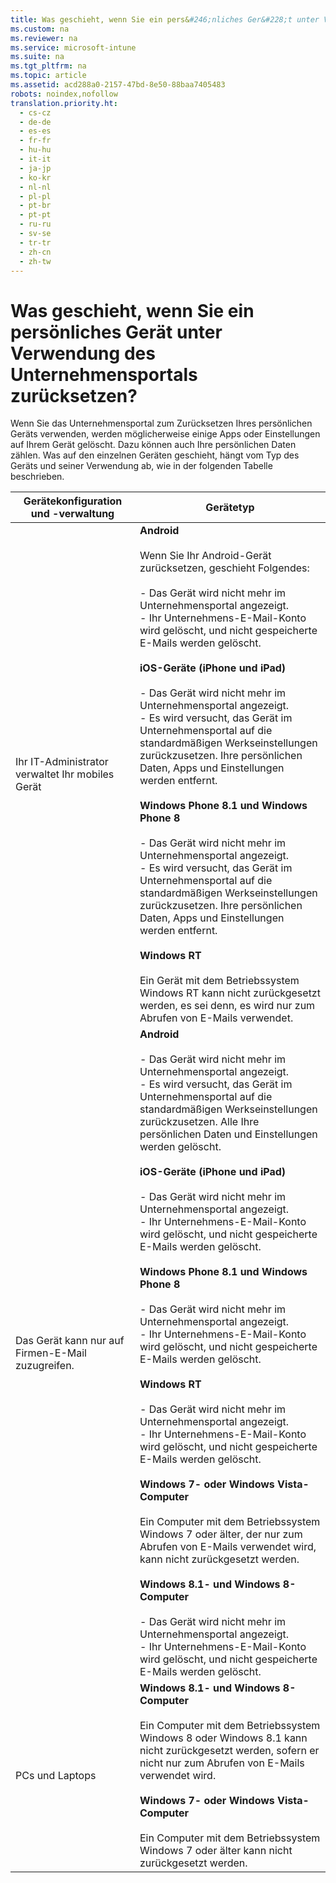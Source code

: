 ```yaml
---
title: Was geschieht, wenn Sie ein pers&#246;nliches Ger&#228;t unter Verwendung des Unternehmensportals zur&#252;cksetzen?
ms.custom: na
ms.reviewer: na
ms.service: microsoft-intune
ms.suite: na
ms.tgt_pltfrm: na
ms.topic: article
ms.assetid: acd288a0-2157-47bd-8e50-88baa7405483
robots: noindex,nofollow
translation.priority.ht: 
  - cs-cz
  - de-de
  - es-es
  - fr-fr
  - hu-hu
  - it-it
  - ja-jp
  - ko-kr
  - nl-nl
  - pl-pl
  - pt-br
  - pt-pt
  - ru-ru
  - sv-se
  - tr-tr
  - zh-cn
  - zh-tw
---
```

# Was geschieht, wenn Sie ein pers&#246;nliches Ger&#228;t unter Verwendung des Unternehmensportals zur&#252;cksetzen?
Wenn Sie das Unternehmensportal zum Zurücksetzen Ihres persönlichen Geräts verwenden, werden möglicherweise einige Apps oder Einstellungen auf Ihrem Gerät gelöscht. Dazu können auch Ihre persönlichen Daten zählen. Was auf den einzelnen Geräten geschieht, hängt vom Typ des Geräts und seiner Verwendung ab, wie in der folgenden Tabelle beschrieben.

|Gerätekonfiguration und -verwaltung|Gerätetyp|
|---------------------------------------|-------------|
|Ihr IT-Administrator verwaltet Ihr mobiles Gerät|**Android**<br /><br />Wenn Sie Ihr Android-Gerät zurücksetzen, geschieht Folgendes:<br /><br />-   Das Gerät wird nicht mehr im Unternehmensportal angezeigt.<br />-   Ihr Unternehmens-E-Mail-Konto wird gelöscht, und nicht gespeicherte E-Mails werden gelöscht.<br /><br />**iOS-Geräte (iPhone und iPad)**<br /><br />-   Das Gerät wird nicht mehr im Unternehmensportal angezeigt.<br />-   Es wird versucht, das Gerät im Unternehmensportal auf die standardmäßigen Werkseinstellungen zurückzusetzen. Ihre persönlichen Daten, Apps und Einstellungen werden entfernt.<br /><br />**Windows Phone 8.1 und Windows Phone 8**<br /><br />-   Das Gerät wird nicht mehr im Unternehmensportal angezeigt.<br />-   Es wird versucht, das Gerät im Unternehmensportal auf die standardmäßigen Werkseinstellungen zurückzusetzen. Ihre persönlichen Daten, Apps und Einstellungen werden entfernt.<br /><br />**Windows RT**<br /><br />Ein Gerät mit dem Betriebssystem Windows RT kann nicht zurückgesetzt werden, es sei denn, es wird nur zum Abrufen von E-Mails verwendet.|
|Das Gerät kann nur auf Firmen-E-Mail zuzugreifen.|**Android**<br /><br />-   Das Gerät wird nicht mehr im Unternehmensportal angezeigt.<br />-   Es wird versucht, das Gerät im Unternehmensportal auf die standardmäßigen Werkseinstellungen zurückzusetzen. Alle Ihre persönlichen Daten und Einstellungen werden gelöscht.<br /><br />**iOS-Geräte (iPhone und iPad)**<br /><br />-   Das Gerät wird nicht mehr im Unternehmensportal angezeigt.<br />-   Ihr Unternehmens-E-Mail-Konto wird gelöscht, und nicht gespeicherte E-Mails werden gelöscht.<br /><br />**Windows Phone 8.1 und Windows Phone 8**<br /><br />-   Das Gerät wird nicht mehr im Unternehmensportal angezeigt.<br />-   Ihr Unternehmens-E-Mail-Konto wird gelöscht, und nicht gespeicherte E-Mails werden gelöscht.<br /><br />**Windows RT**<br /><br />-   Das Gerät wird nicht mehr im Unternehmensportal angezeigt.<br />-   Ihr Unternehmens-E-Mail-Konto wird gelöscht, und nicht gespeicherte E-Mails werden gelöscht.<br /><br />**Windows 7- oder Windows Vista-Computer**<br /><br />Ein Computer mit dem Betriebssystem Windows 7 oder älter, der nur zum Abrufen von E-Mails verwendet wird, kann nicht zurückgesetzt werden.<br /><br />**Windows 8.1- und Windows 8-Computer**<br /><br />-   Das Gerät wird nicht mehr im Unternehmensportal angezeigt.<br />-   Ihr Unternehmens-E-Mail-Konto wird gelöscht, und nicht gespeicherte E-Mails werden gelöscht.|
|PCs und Laptops|**Windows 8.1- und Windows 8-Computer**<br /><br />Ein Computer mit dem Betriebssystem Windows 8 oder Windows 8.1 kann nicht zurückgesetzt werden, sofern er nicht nur zum Abrufen von E-Mails verwendet wird.<br /><br />**Windows 7- oder Windows Vista-Computer**<br /><br />Ein Computer mit dem Betriebssystem Windows 7 oder älter kann nicht zurückgesetzt werden.|
